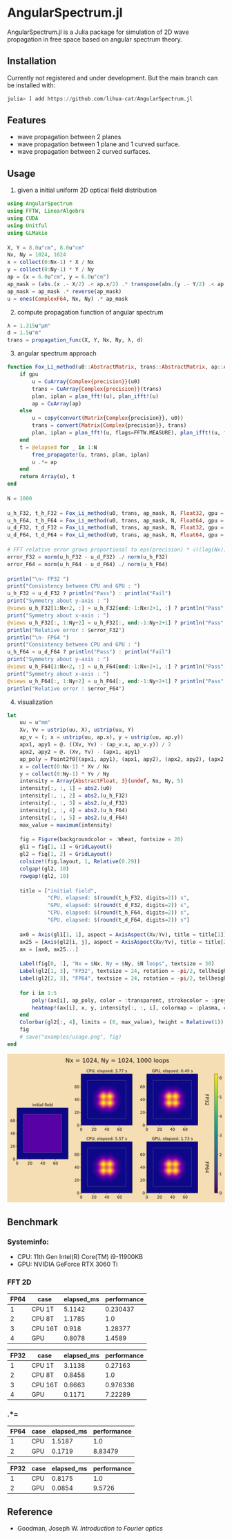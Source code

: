 # AngularSpectrum.jl

AngularSpectrum.jl is a Julia package for simulation of 2D wave propagation in free space based on angular spectrum theory.

## Installation
Currently not registered and under development. But the main branch can be installed with:
```julia
julia> ] add https://github.com/lihua-cat/AngularSpectrum.jl
```

## Features
* wave propagation between 2 planes
* wave propagation between 1 plane and 1 curved surface.
* wave propagation between 2 curved surfaces.

## Usage
1. given a initial uniform 2D optical field distribution
```julia
using AngularSpectrum
using FFTW, LinearAlgebra
using CUDA
using Unitful
using GLMakie

X, Y = 8.0u"cm", 8.0u"cm"
Nx, Ny = 1024, 1024
x = collect(0:Nx-1) * X / Nx
y = collect(0:Ny-1) * Y / Ny
ap = (x = 6.0u"cm", y = 6.0u"cm")
ap_mask = (abs.(x .- X/2) .< ap.x/2) .* transpose(abs.(y .- Y/2) .< ap.y/2)
ap_mask = ap_mask .* reverse(ap_mask)
u = ones(ComplexF64, Nx, Ny) .* ap_mask
```
2. compute propagation function of angular spectrum
```julia
λ = 1.315u"μm"
d = 1.5u"m"
trans = propagation_func(X, Y, Nx, Ny, λ, d)
```
3. angular spectrum approach
```julia
function Fox_Li_method(u0::AbstractMatrix, trans::AbstractMatrix, ap::AbstractMatrix{Bool}, N::Signed, precision::Type{<:AbstractFloat}; gpu::Bool)
    if gpu
        u = CuArray{Complex{precision}}(u0)
        trans = CuArray{Complex{precision}}(trans)
        plan, iplan = plan_fft!(u), plan_ifft!(u)
        ap = CuArray(ap)
    else
        u = copy(convert(Matrix{Complex{precision}}, u0))
        trans = convert(Matrix{Complex{precision}}, trans)
        plan, iplan = plan_fft!(u, flags=FFTW.MEASURE), plan_ifft!(u, flags=FFTW.MEASURE)
    end
    t = @elapsed for _ in 1:N
        free_propagate!(u, trans, plan, iplan)
        u .*= ap
    end
    return Array(u), t
end

N = 1000

u_h_F32, t_h_F32 = Fox_Li_method(u0, trans, ap_mask, N, Float32, gpu = false)
u_h_F64, t_h_F64 = Fox_Li_method(u0, trans, ap_mask, N, Float64, gpu = false)
u_d_F32, t_d_F32 = Fox_Li_method(u0, trans, ap_mask, N, Float32, gpu = true)
u_d_F64, t_d_F64 = Fox_Li_method(u0, trans, ap_mask, N, Float64, gpu = true)

# FFT relative error grows proportional to eps(precision) * √((log(Nx))^2 + (log(Ny))^2) * N
error_F32 = norm(u_h_F32 - u_d_F32) ./ norm(u_h_F32)
error_F64 = norm(u_h_F64 - u_d_F64) ./ norm(u_h_F64)

println("\n- FP32 ")
print("Consistency between CPU and GPU : ")
u_h_F32 ≈ u_d_F32 ? println("Pass") : println("Fail")
print("Symmetry about y-axis : ")
@views u_h_F32[1:Nx÷2, :] ≈ u_h_F32[end:-1:Nx÷2+1, :] ? println("Pass") : println("Fail")
print("Symmetry about x-axis : ")
@views u_h_F32[:, 1:Ny÷2] ≈ u_h_F32[:, end:-1:Ny÷2+1] ? println("Pass") : println("Fail")
println("Relative error : $error_F32")
println("\n- FP64 ")
print("Consistency between CPU and GPU : ")
u_h_F64 ≈ u_d_F64 ? println("Pass") : println("Fail")
print("Symmetry about y-axis : ")
@views u_h_F64[1:Nx÷2, :] ≈ u_h_F64[end:-1:Nx÷2+1, :] ? println("Pass") : println("Fail")
print("Symmetry about x-axis : ")
@views u_h_F64[:, 1:Ny÷2] ≈ u_h_F64[:, end:-1:Ny÷2+1] ? println("Pass") : println("Fail")
println("Relative error : $error_F64")
```
4. visualization
```julia
let
    uu = u"mm"
    Xv, Yv = ustrip(uu, X), ustrip(uu, Y)
    ap_v = (; x = ustrip(uu, ap.x), y = ustrip(uu, ap.y))
    apx1, apy1 = @. ((Xv, Yv) - (ap_v.x, ap_v.y)) / 2
    apx2, apy2 = @. (Xv, Yv) - (apx1, apy1)
    ap_poly = Point2f0[(apx1, apy1), (apx1, apy2), (apx2, apy2), (apx2, apy1)]
    x = collect(0:Nx-1) * Xv / Nx
    y = collect(0:Ny-1) * Yv / Ny
    intensity = Array{AbstractFloat, 3}(undef, Nx, Ny, 5)
    intensity[:, :, 1] = abs2.(u0)
    intensity[:, :, 2] = abs2.(u_h_F32)
    intensity[:, :, 3] = abs2.(u_d_F32)
    intensity[:, :, 4] = abs2.(u_h_F64)
    intensity[:, :, 5] = abs2.(u_d_F64)
    max_value = maximum(intensity)

    fig = Figure(backgroundcolor = :Wheat, fontsize = 20)
    gl1 = fig[1, 1] = GridLayout()
    gl2 = fig[1, 2] = GridLayout()
    colsize!(fig.layout, 1, Relative(0.29))
    colgap!(gl2, 10)
    rowgap!(gl2, 10)

    title = ["initial field", 
             "CPU, elapsed: $(round(t_h_F32, digits=2)) s",
             "GPU, elapsed: $(round(t_d_F32, digits=2)) s",
             "CPU, elapsed: $(round(t_h_F64, digits=2)) s", 
             "GPU, elapsed: $(round(t_d_F64, digits=2)) s"]

    ax0 = Axis(gl1[1, 1], aspect = AxisAspect(Xv/Yv), title = title[1])
    ax25 = [Axis(gl2[i, j], aspect = AxisAspect(Xv/Yv), title = title[2(i-1)+j+1]) for i in 1:2, j in 1:2]
    ax = [ax0, ax25...]

    Label(fig[0, :], "Nx = $Nx, Ny = $Ny, $N loops", textsize = 30)
    Label(gl2[1, 3], "FP32", textsize = 24, rotation = -pi/2, tellheight = false)
    Label(gl2[2, 3], "FP64", textsize = 24, rotation = -pi/2, tellheight = false)
    
    for i in 1:5
        poly!(ax[i], ap_poly, color = :transparent, strokecolor = :grey, strokewidth = 1)
        heatmap!(ax[i], x, y, intensity[:, :, i], colormap = :plasma, colorrange=(0, max_value))
    end
    Colorbar(gl2[:, 4], limits = (0, max_value), height = Relative(1))
    fig
    # save("examples/usage.png", fig)
end
```
![](examples/usage.png)
## Benchmark

### Systeminfo:
* CPU: 11th Gen Intel(R) Core(TM) i9-11900KB
* GPU: NVIDIA GeForce RTX 3060 Ti

### FFT 2D

| FP64 | case    |  elapsed_ms  | performance |
| - | ------- | --------- | ------- |
| 1 | CPU 1T  | 5.1142 | 0.230437     |
| 2 | CPU 8T  | 1.1785 | 1.0 |  
| 3 | CPU 16T | 0.918 | 1.28377 |
| 4 | GPU     | 0.8078 | 1.4589 |

| FP32 | case    |  elapsed_ms  | performance |
| - | ------- | --------- | ------- |
| 1 | CPU 1T  | 3.1138 |  0.27163    |
| 2 | CPU 8T  | 0.8458 |  1.0|
| 3 | CPU 16T | 0.8663 |  0.976336|
| 4 | GPU     | 0.1171 | 7.22289 |

### .*=
| FP64 | case    |  elapsed_ms  | performance |
| - | ------- | --------- | ------- |
| 1 | CPU     | 1.5187 | 1.0     |
| 2 | GPU     | 0.1719 | 8.83479 |

| FP32 | case    |  elapsed_ms  | performance |
| - | ------- | --------- | ------- |
| 1 | CPU     | 0.8175 |  1.0    |
| 2 | GPU     | 0.0854 | 9.5726 |

## Reference
* Goodman, Joseph W. *Introduction to Fourier optics*
